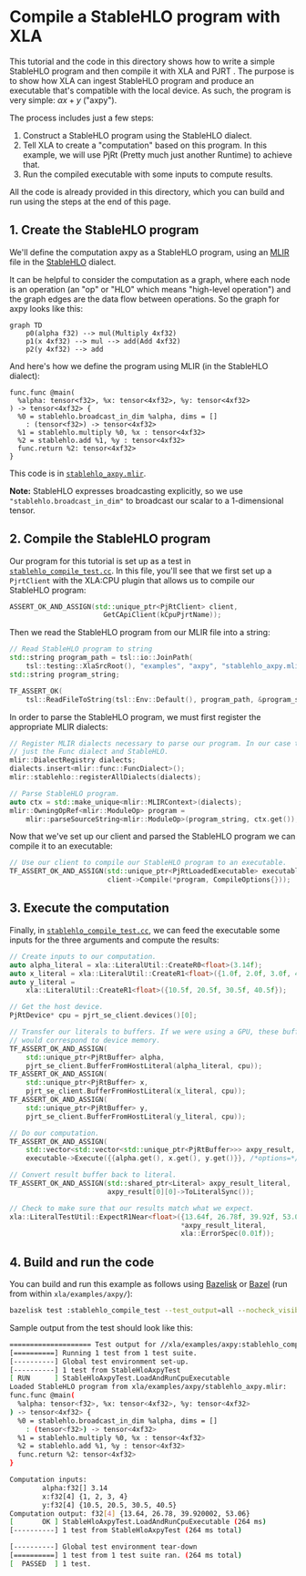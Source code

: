 # Compile a StableHLO program with XLA

This tutorial and the code in this directory shows how to write a simple
StableHLO program and then compile it with XLA and PJRT . The purpose is to
show how XLA can ingest StableHLO program and produce an executable
that's compatible with the local device. As such, the program is very
simple: $\alpha x+y$ ("axpy").

The process includes just a few steps:

1.  Construct a StableHLO program using the StableHLO dialect.
2.  Tell XLA to create a "computation" based on this program. In this example,
    we will use PjRt (Pretty much just another Runtime) to achieve that.
3.  Run the compiled executable with some inputs to compute results.

All the code is already provided in this directory, which you can build and
run using the steps at the end of this page.

## 1. Create the StableHLO program

We'll define the computation axpy as a StableHLO program, using an
[MLIR](https://mlir.toolchain.org/) file in the
[StableHLO](https://github.com/openxla/stablehlo) dialect.

It can be helpful to consider the computation as a graph, where each node is an
operation (an "op" or "HLO" which means "high-level operation") and the graph
edges are the data flow between operations. So the graph for axpy looks like
this:

```mermaid
graph TD
    p0(alpha f32) --> mul(Multiply 4xf32)
    p1(x 4xf32) --> mul --> add(Add 4xf32)
    p2(y 4xf32) --> add
```

And here's how we define the program using MLIR (in the StableHLO dialect):

```mlir
func.func @main(
  %alpha: tensor<f32>, %x: tensor<4xf32>, %y: tensor<4xf32>
) -> tensor<4xf32> {
  %0 = stablehlo.broadcast_in_dim %alpha, dims = []
    : (tensor<f32>) -> tensor<4xf32>
  %1 = stablehlo.multiply %0, %x : tensor<4xf32>
  %2 = stablehlo.add %1, %y : tensor<4xf32>
  func.return %2: tensor<4xf32>
}
```

This code is in [`stablehlo_axpy.mlir`](stablehlo_axpy.mlir).

**Note:** StableHLO expresses broadcasting explicitly, so we use
`"stablehlo.broadcast_in_dim"` to broadcast our scalar to a 1-dimensional
tensor.

## 2. Compile the StableHLO program

Our program for this tutorial is set up as a test in
[`stablehlo_compile_test.cc`](stablehlo_compile_test.cc). In this file,
you'll see that we first set up a `PjrtClient` with the XLA:CPU plugin that
allows us to compile our StableHLO program:

```c++
ASSERT_OK_AND_ASSIGN(std::unique_ptr<PjRtClient> client,
                       GetCApiClient(kCpuPjrtName));
```

Then we read the StableHLO program from our MLIR file into a string:

```c++
// Read StableHLO program to string
std::string program_path = tsl::io::JoinPath(
    tsl::testing::XlaSrcRoot(), "examples", "axpy", "stablehlo_axpy.mlir");
std::string program_string;

TF_ASSERT_OK(
    tsl::ReadFileToString(tsl::Env::Default(), program_path, &program_string));
```

In order to parse the StableHLO program, we must first register the appropriate
MLIR dialects:

```c++
// Register MLIR dialects necessary to parse our program. In our case this is
// just the Func dialect and StableHLO.
mlir::DialectRegistry dialects;
dialects.insert<mlir::func::FuncDialect>();
mlir::stablehlo::registerAllDialects(dialects);

// Parse StableHLO program.
auto ctx = std::make_unique<mlir::MLIRContext>(dialects);
mlir::OwningOpRef<mlir::ModuleOp> program =
    mlir::parseSourceString<mlir::ModuleOp>(program_string, ctx.get());
```

Now that we've set up our client and parsed the StableHLO program we can
compile it to an executable:

```c++
// Use our client to compile our StableHLO program to an executable.
TF_ASSERT_OK_AND_ASSIGN(std::unique_ptr<PjRtLoadedExecutable> executable,
                        client->Compile(*program, CompileOptions{}));
```

## 3. Execute the computation

Finally, in [`stablehlo_compile_test.cc`](stablehlo_compile_test.cc),
we can feed the executable some inputs for the three arguments and
compute the results:

```c++
// Create inputs to our computation.
auto alpha_literal = xla::LiteralUtil::CreateR0<float>(3.14f);
auto x_literal = xla::LiteralUtil::CreateR1<float>({1.0f, 2.0f, 3.0f, 4.0f});
auto y_literal =
    xla::LiteralUtil::CreateR1<float>({10.5f, 20.5f, 30.5f, 40.5f});

// Get the host device.
PjRtDevice* cpu = pjrt_se_client.devices()[0];

// Transfer our literals to buffers. If we were using a GPU, these buffers
// would correspond to device memory.
TF_ASSERT_OK_AND_ASSIGN(
    std::unique_ptr<PjRtBuffer> alpha,
    pjrt_se_client.BufferFromHostLiteral(alpha_literal, cpu));
TF_ASSERT_OK_AND_ASSIGN(
    std::unique_ptr<PjRtBuffer> x,
    pjrt_se_client.BufferFromHostLiteral(x_literal, cpu));
TF_ASSERT_OK_AND_ASSIGN(
    std::unique_ptr<PjRtBuffer> y,
    pjrt_se_client.BufferFromHostLiteral(y_literal, cpu));

// Do our computation.
TF_ASSERT_OK_AND_ASSIGN(
    std::vector<std::vector<std::unique_ptr<PjRtBuffer>>> axpy_result,
    executable->Execute({{alpha.get(), x.get(), y.get()}}, /*options=*/{}));

// Convert result buffer back to literal.
TF_ASSERT_OK_AND_ASSIGN(std::shared_ptr<Literal> axpy_result_literal,
                        axpy_result[0][0]->ToLiteralSync());

// Check to make sure that our results match what we expect.
xla::LiteralTestUtil::ExpectR1Near<float>({13.64f, 26.78f, 39.92f, 53.06f},
                                          *axpy_result_literal,
                                          xla::ErrorSpec(0.01f));
```

## 4. Build and run the code

You can build and run this example as follows using
[Bazelisk](https://github.com/bazelbuild/bazelisk#readme) or
[Bazel](https://bazel.build/) (run from within `xla/examples/axpy/`):

```sh
bazelisk test :stablehlo_compile_test --test_output=all --nocheck_visibility
```

Sample output from the test should look like this:

```sh
==================== Test output for //xla/examples/axpy:stablehlo_compile_test:
[==========] Running 1 test from 1 test suite.
[----------] Global test environment set-up.
[----------] 1 test from StableHloAxpyTest
[ RUN      ] StableHloAxpyTest.LoadAndRunCpuExecutable
Loaded StableHLO program from xla/examples/axpy/stablehlo_axpy.mlir:
func.func @main(
  %alpha: tensor<f32>, %x: tensor<4xf32>, %y: tensor<4xf32>
) -> tensor<4xf32> {
  %0 = stablehlo.broadcast_in_dim %alpha, dims = []
    : (tensor<f32>) -> tensor<4xf32>
  %1 = stablehlo.multiply %0, %x : tensor<4xf32>
  %2 = stablehlo.add %1, %y : tensor<4xf32>
  func.return %2: tensor<4xf32>
}

Computation inputs:
        alpha:f32[] 3.14
        x:f32[4] {1, 2, 3, 4}
        y:f32[4] {10.5, 20.5, 30.5, 40.5}
Computation output: f32[4] {13.64, 26.78, 39.920002, 53.06}
[       OK ] StableHloAxpyTest.LoadAndRunCpuExecutable (264 ms)
[----------] 1 test from StableHloAxpyTest (264 ms total)

[----------] Global test environment tear-down
[==========] 1 test from 1 test suite ran. (264 ms total)
[  PASSED  ] 1 test.
```
